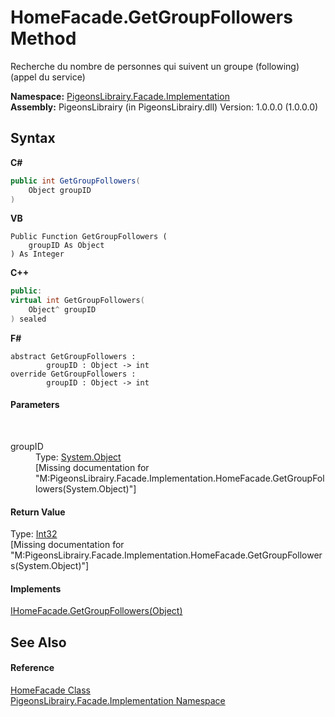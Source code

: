 # HomeFacade.GetGroupFollowers Method 
 

Recherche du nombre de personnes qui suivent un groupe (following) (appel du service)

**Namespace:**&nbsp;<a href="312ab9cb-8ee9-a582-242b-c0bfc1241eea">PigeonsLibrairy.Facade.Implementation</a><br />**Assembly:**&nbsp;PigeonsLibrairy (in PigeonsLibrairy.dll) Version: 1.0.0.0 (1.0.0.0)

## Syntax

**C#**<br />
``` C#
public int GetGroupFollowers(
	Object groupID
)
```

**VB**<br />
``` VB
Public Function GetGroupFollowers ( 
	groupID As Object
) As Integer
```

**C++**<br />
``` C++
public:
virtual int GetGroupFollowers(
	Object^ groupID
) sealed
```

**F#**<br />
``` F#
abstract GetGroupFollowers : 
        groupID : Object -> int 
override GetGroupFollowers : 
        groupID : Object -> int 
```


#### Parameters
&nbsp;<dl><dt>groupID</dt><dd>Type: <a href="http://msdn2.microsoft.com/en-us/library/e5kfa45b" target="_blank">System.Object</a><br />\[Missing <param name="groupID"/> documentation for "M:PigeonsLibrairy.Facade.Implementation.HomeFacade.GetGroupFollowers(System.Object)"\]</dd></dl>

#### Return Value
Type: <a href="http://msdn2.microsoft.com/en-us/library/td2s409d" target="_blank">Int32</a><br />\[Missing <returns> documentation for "M:PigeonsLibrairy.Facade.Implementation.HomeFacade.GetGroupFollowers(System.Object)"\]

#### Implements
<a href="722ff96b-6471-55e7-eb9b-d9a56e62663a">IHomeFacade.GetGroupFollowers(Object)</a><br />

## See Also


#### Reference
<a href="6fd5566a-5922-cbce-0d8f-f20c0148442b">HomeFacade Class</a><br /><a href="312ab9cb-8ee9-a582-242b-c0bfc1241eea">PigeonsLibrairy.Facade.Implementation Namespace</a><br />